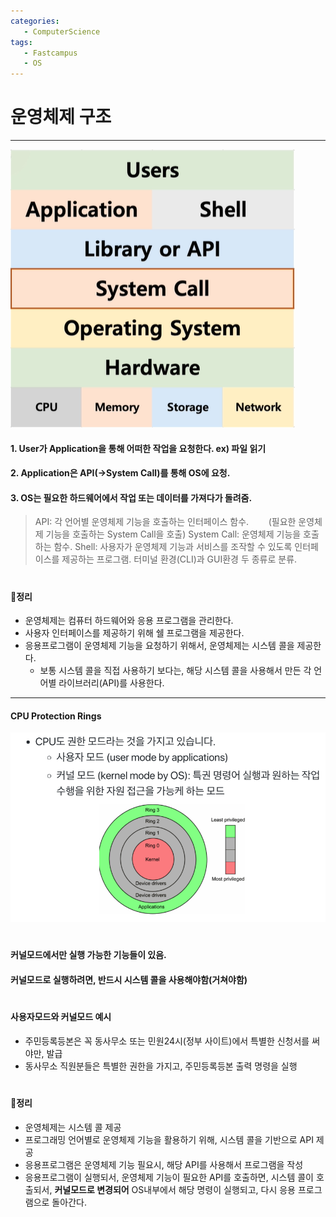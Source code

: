 ```yaml
---
categories: 
   - ComputerScience
tags:
   - Fastcampus
   - OS
---
```


# 운영체제 구조
---
<img src="/assets/images/computerscience/os.png" width="" height="" title="os" alt="os"/> 

#### 1. User가 Application을 통해 어떠한 작업을 요청한다. ex) 파일 읽기
#### 2. Application은 API(->System Call)를 통해 OS에 요청.
#### 3. OS는 필요한 하드웨어에서 작업 또는 데이터를 가져다가 돌려줌.

> API: 각 언어별 운영체제 기능을 호출하는 인터페이스 함수.
> &nbsp;&nbsp;&nbsp;&nbsp;&nbsp;&nbsp;&nbsp;(필요한 운영체제 기능을 호출하는 System Call을 호출) 
> System Call: 운영체제 기능을 호출하는 함수.
> Shell: 사용자가 운영체제 기능과 서비스를 조작할 수 있도록 인터페이스를 제공하는 프로그램. 터미널 환경(CLI)과 GUI환경 두 종류로 분류.

#
#### 📌정리
- 운영체제는 컴퓨터 하드웨어와 응용 프로그램을 관리한다.
- 사용자 인터페이스를 제공하기 위해 쉘 프로그램을 제공한다.
- 응용프로그램이 운영체제 기능을 요청하기 위해서, 운영체제는 시스템 콜을 제공한다.
   - 보통 시스템 콜을 직접 사용하기 보다는, 해당 시스템 콜을 사용해서 만든 각 언어별 라이브러리(API)를 사용한다.
---
#### CPU Protection Rings
<img src="/assets/images/computerscience/cpuProtectionRings.png" width="" height="" title="cpuProtectionRings" alt="cpuProtectionRings"/> 

#
#### 커널모드에서만 실행 가능한 기능들이 있음.
#### 커널모드로 실행하려면, 반드시 시스템 콜을 사용해야함(거쳐야함)

#
#### 사용자모드와 커널모드 예시
- 주민등록등본은 꼭 동사무소 또는 민원24시(정부 사이트)에서 특별한 신청서를 써야만, 발급
- 동사무소 직원분들은 특별한 권한을 가지고, 주민등록등본 출력 명령을 실행


#
#### 📌정리
- 운영체제는 시스템 콜 제공
- 프로그래밍 언어별로 운영체제 기능을 활용하기 위해, 시스템 콜을 기반으로 API 제공
- 응용프로그램은 운영체제 기능 필요시, 해당 API를 사용해서 프로그램을 작성
- 응용프로그램이 실행되서, 운영체제 기능이 필요한 API를 호출하면, 시스템 콜이 호출되서, **커널모드로 변경되어** OS내부에서 해당 명령이 실행되고, 다시 응용 프로그램으로 돌아간다.